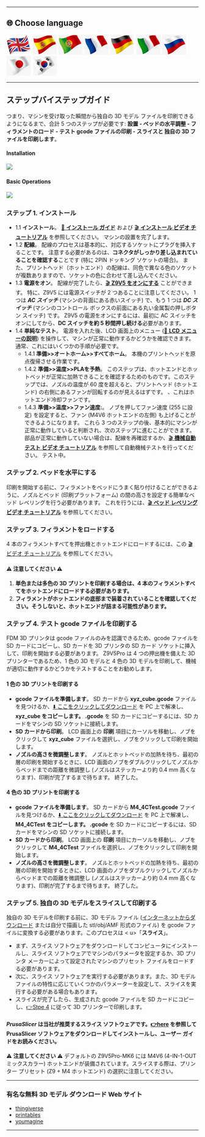 [LCD_MENU]: https://github.com/ZONESTAR3D/Z9/tree/main/Z9V5/Z9V5-MK6/LCDMENU_Description.md
[PRUSA_SLICER]: https://github.com/ZONESTAR3D/Slicing-Guide/tree/master/PrusaSlicer
[VIDEO_POWERON]: https://github.com/ZONESTAR3D/Z9/assets/29502731/02fa8e57-a292-4aa5-bb7b-eaa703e3fc1b
[VIDEO_BEDLEVEL]: https://youtu.be/jNf98S0u2VQ
[VIDEO_LOADFILAMENT]: https://youtu.be/1rr4dXRxKc4

----
## <a id="choose-language">:globe_with_meridians: Choose language </a>
[![](../lanpic/EN.png)](./step_by_step.md)
[![](../lanpic/ES.png)](./step_by_step-es.md)
[![](../lanpic/PT.png)](./step_by_step-pt.md)
[![](../lanpic/FR.png)](./step_by_step-fr.md)
[![](../lanpic/DE.png)](./step_by_step-de.md)
[![](../lanpic/IT.png)](./step_by_step-it.md)
[![](../lanpic/RU.png)](./step_by_step-ru.md)
[![](../lanpic/JP.png)](./step_by_step-jp.md)
[![](../lanpic/KR.png)](./step_by_step-kr.md)

----
## ステップバイステップガイド
つまり、マシンを受け取った瞬間から独自の 3D モデル ファイルを印刷できるようになるまで、合計 5 つのステップが必要です: **設置 - ベッドの水平調整 - フィラメントのロード - テスト gcode ファイルの印刷 - スライスと 独自の 3D ファイルを印刷します**。
#### Installation
[![](https://img.youtube.com/vi/pdr8nLl3T3w/0.jpg)](https://www.youtube.com/watch?v=pdr8nLl3T3w)
#### Basic Operations
[![](https://img.youtube.com/vi/GrCOZ4ADHeA/0.jpg)](https://www.youtube.com/watch?v=GrCOZ4ADHeA)

### <a id ="a1">ステップ 1. インストール</a>
- 1.1 **インストール**。 [:book: **インストール ガイド**](./1.installation/installation.md) および [:clapper: **インストール ビデオ チュートリアル**](https://youtu.be/pdr8nLl3T3w) を参照してください。 マシンの設置を完了します。
- 1.2 **配線**。 配線のプロセスは基本的に、対応するソケットにプラグを挿入することです。 注意する必要があるのは、**コネクタがしっかり差し込まれていることを確認する**ことです (特に 2PIN ドッキング ソケットの場合)。 また、プリントヘッド（ホットエンド）の配線は、同色で異なる色のソケットが複数ありますので、ソケットの色に合わせて差し込んでください。
- 1.3 **電源をオン**。 配線が完了したら、[:clapper: **Z9V5 をオンにする**][VIDEO_POWERON] ことができます。 特に、Z9V5 には電源スイッチが 2 つあることに注意してください。 1 つは ***AC スイッチ*** (マシンの背面にある赤いスイッチ) で、もう 1 つは ***DC スイッチ*** (マシンのコントロール ボックスの前面にある丸い金属製の押しボタン スイッチ) です。 Z9V5 の電源をオンにするには、最初に AC スイッチをオンにしてから、**DC スイッチを約 5 秒間押し続ける**必要があります。
- 1.4 **単純なテスト**。 電源を入れた後、LCD 画面上のメニュー ([:book: **LCD メニューの説明**](./2.Operation/LCDMENU_Description.md)) を操作して、マシンが正常に動作するかどうかを確認できます。 通常、これにはいくつかの手順が必要です。
   - 1.4.1 **準備>>オートホーム>>すべてホーム**。 本機のプリントヘッドを原点復帰させる作業です。
   - 1.4.2 **準備>>温度>>PLAを予熱**。 このステップは、ホットエンドとホットベッドが正常に加熱できることを確認するためのものです。このステップでは、ノズルの温度が 60 度を超えると、プリントヘッド (ホットエンド) の右側にあるファンが回転するのが見えるはずです。 、これはホットエンド冷却ファンです。
   - 1.4.3 **準備>>温度>>ファン速度:**。 ノブを押してファン速度 (255 に設定) を設定すると、ファン (M4V6 ホットエンドの左側) も上げることができるようになります。
   これら 3 つのステップの後、基本的にマシンが正常に動作していると判断され、次のステップに進むことができます。 部品が正常に動作していない場合は、配線を再確認するか、[:clapper: **機械自動テスト ビデオ チュートリアル**](https://youtu.be/Mf92BlmKA0A) を参照して自動機械テストを行ってください。 テスト中。

### <a id ="a2">ステップ 2. ベッドを水平にする</a>
印刷を開始する前に、フィラメントをベッドにうまく貼り付けることができるように、ノズルとベッド (印刷プラットフォーム) の間の高さを設定する簡単なベッド レベリングを行う必要があります。 これを行うには、[:clapper: **ベッド レベリング ビデオ チュートリアル**][VIDEO_BEDLEVEL] を参照してください。

### <a id ="a3">ステップ 3. フィラメントをロードする</a>
4 本のフィラメントすべてを押出機とホットエンドにロードするには、この [:clapper: ビデオ チュートリアル][VIDEO_LOADFILAMENT] を参照してください。
#### :warning: 注意してください :warning:
1. **単色または多色の 3D プリントを印刷する場合は、4 本のフィラメントすべてをホットエンドにロードする必要があります。**
2. **フィラメントがホットエンドの底部まで装着されていることを確認してください。そうしないと、ホットエンドが詰まる可能性があります。**


### <a id ="a4">ステップ 4. テスト gcode ファイルを印刷する</a>
FDM 3D プリンタは gcode ファイルのみを認識できるため、gcode ファイルを SD カードにコピーし、SD カードを 3D プリンタの SD カード ソケットに挿入して、印刷を開始する必要があります。
Z9V5Pro は 4 つの押出機を備えた 3D プリンターであるため、1 色の 3D モデルと 4 色の 3D モデルを印刷して、機械が適切に動作するかどうかをテストすることをお勧めします。
#### 1 色の 3D プリントを印刷する
- **gcode ファイルを準備します**。 SD カードから **xyz_cube.gcode** ファイルを見つけるか、[:arrow_down: ここをクリックしてダウンロード](./3.Test_gcode/xyz_cube.zip) を PC 上で解凍し、**xyz_cube をコピーします。 .gcode** を SD カードにコピーするには、SD カードをマシンの SD ソケットに接続します。
- **SD カードから印刷**。 LCD 画面上の **印刷** 項目にカーソルを移動し、ノブをクリックして **xyz_cube** ファイルを選択し、ノブをクリックして印刷を開始します。
- **ノズルの高さを微調整します**。 ノズルとホットベッドの加熱を待ち、最初の層の印刷を開始するときに、LCD 画面のノブをダブルクリックしてノズルからベッドまでの距離を微調整し (ノズルはステッカーより約 0.4 mm 高くなります)、印刷が完了するまで待ちます。 終了した。
#### 4 色の 3D プリントを印刷する
- **gcode ファイルを準備します**。 SD カードから **M4_4CTest.gcode** ファイルを見つけるか、[:arrow_down: ここをクリックしてダウンロード](./3.Test_gcode/M4_4CTest.zip) を PC 上で解凍し、**M4_4CTest をコピーします。 .gcode** を SD カードにコピーするには、SD カードをマシンの SD ソケットに接続します。
- **SD カードから印刷**。 LCD 画面上の **印刷** 項目にカーソルを移動し、ノブをクリックして **M4_4CTest** ファイルを選択し、ノブをクリックして印刷を開始します。
- **ノズルの高さを微調整します**。 ノズルとホットベッドの加熱を待ち、最初の層の印刷を開始するときに、LCD 画面のノブをダブルクリックしてノズルからベッドまでの距離を微調整し (ノズルはステッカーより約 0.4 mm 高くなります)、印刷が完了するまで待ちます。 終了した。

### <a id ="a5">ステップ 5. 独自の 3D モデルをスライスして印刷する</a>
独自の 3D モデルを印刷する前に、3D モデル ファイル ([インターネットからダウンロード](#a6) または自分で描画した stl/obj/AMF 形式のファイル) を gcode ファイルに変換する必要があります。このプロセスは < u>「**スライス**」</u>。
- まず、スライス ソフトウェアをダウンロードしてコンピュータにインストールし、スライス ソフトウェアでマシンのパラメータを設定するか、3D プリンタ メーカーによって設定されたマシンのプリセット ファイルをロードする必要があります。
- 次に、スライス ソフトウェアを実行する必要があります。また、3D モデル ファイルの特性に応じていくつかのパラメーターを設定して、スライスを実行する必要がある場合もあります。
- スライスが完了したら、生成された gcode ファイルを SD カードにコピーし、[:point_right:Stpe 4](#a4) に従って 3D プリンターで印刷します。
#### *PrusaSlicer* は当社が推奨するスライス ソフトウェアです。[:point_right:here][PRUSA_SLICER] を参照して PrusaSlicer ソフトウェアをダウンロードしてインストールし、ユーザー ガイドをお読みください。
:warning: **注意してください** :warning:
デフォルトの Z9V5Pro-MK6 には M4V6 (4-IN-1-OUT ミックスカラー) ホットエンドが装備されています。スライスする際は、プリンター プリセット (Z9 + M4 ホットエンド) の選択に注意してください。

----
### <a id ="a6">有名な無料 3D モデル ダウンロード Web サイト</a>
- [thingiverse](https://www.thingiverse.com/)  
- [printables](https://www.printables.com/)  
- [youmagine](https://www.youmagine.com/)   

----